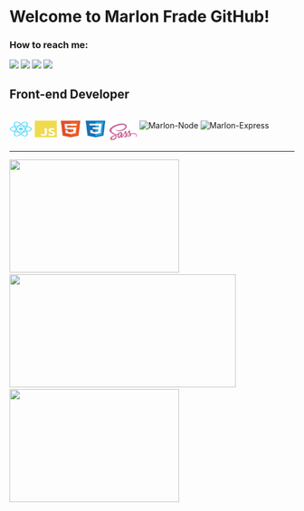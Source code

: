 <!-- <div>
</a<a href="https://picasion.com/"><img src="https://i.picasion.com/pic91/7ce516f1c6ca2bad052860805c459c7f.gif" width="200" height="200" border="0"      alt="Marlon-Image" </a>
  </div> -->
  
  # Welcome to Marlon Frade GitHub!
  ### How to reach me: 
 <a href="https://api.whatsapp.com/send?phone=5547992844636" target="_blank"><img src="https://img.shields.io/badge/WhatsApp-25D366?style=for-the-badge&logo=whatsapp&logoColor=white" target="_blank"></a>
<a href = "mailto:marlonmelobr@gmail.com"><img src="https://img.shields.io/badge/-Gmail-%23333?style=for-the-badge&logo=gmail&logoColor=white" target="_blank"></a>
<a href="https://www.linkedin.com/in/marlonmelo" target="_blank"><img src="https://img.shields.io/badge/-LinkedIn-%230077B5?style=for-the-badge&logo=linkedin&logoColor=white" target="_blank"></a>
 <a href="https://gitlab.com/marlonfrade" target="_blank"><img src="https://img.shields.io/badge/GitLab-330F63?style=for-the-badge&logo=gitlab&logoColor=white" target="_blank"></a> 
  
   ## Front-end Developer
  
  
 <div style="display: inline_block"><br>
   
  <img align="top" alt="Marlon-React" height="30" width="40" src="https://raw.githubusercontent.com/devicons/devicon/master/icons/react/react-original.svg">
  <img align="top" alt="Marlon-Js" height="30" width="40" src="https://raw.githubusercontent.com/devicons/devicon/master/icons/javascript/javascript-plain.svg">
  <img align="top" alt="Marlon-HTML" height="30" width="40" src="https://raw.githubusercontent.com/devicons/devicon/master/icons/html5/html5-original.svg">
  <img align="top" alt="Marlon-CSS" height="30" width="40" src="https://raw.githubusercontent.com/devicons/devicon/master/icons/css3/css3-original.svg">
  <img align="top" alt="Marlon-SASS" height="40" width="50" src="https://raw.githubusercontent.com/devicons/devicon/master/icons/sass/sass-original.svg">
  <img align="top" alt="Marlon-Node" height="30" width="60" src="https://img.shields.io/badge/Node.js-43853D?style=for-the-badge&logo=node.js&logoColor=white">
  <img align="top" alt="Marlon-Express" height="30" width="60" src="https://img.shields.io/badge/Express.js-404D59?style=for-the-badgee">    
</div>
  
 <hr>
  
  
<div style="display: inline_block" width = "1000em">
  <img height="200em" width="300em" src="https://github-readme-stats.vercel.app/api/top-langs/?username=marlonfrade&layout=compact&langs_count=7&theme=blue-green"/>
  <img height="200em" width="400em" src="https://github-readme-stats.vercel.app/api?username=marlonfrade&show_icons=true&theme=blue-green&include_all_commits=true&count_private=true"/>
  <img height="200em" width="300em" src="https://github-readme-streak-stats.herokuapp.com/?user=marlonfrade&theme=blue-green"/>
</div>
 
<!--   ![Snake animation](https://github.com/marlonfrade/marlonfrade/blob/output/github-contribution-grid-snake.svg) -->  
